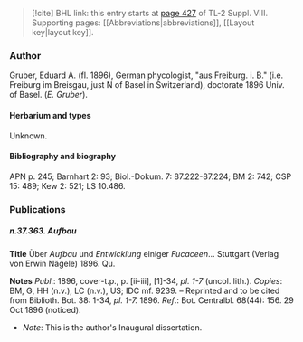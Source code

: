 > [!cite] BHL link: this entry starts at [page 427](https://www.biodiversitylibrary.org/item/103832#page/439/mode/1up) of TL-2 Suppl. VIII.
> Supporting pages: [[Abbreviations|abbreviations]], [[Layout key|layout key]].

### Author

Gruber, Eduard A. (fl. 1896), German phycologist, "aus Freiburg. i. B." (i.e. Freiburg im Breisgau, just N of Basel in Switzerland), doctorate 1896 Univ. of Basel. (*E. Gruber*).

#### Herbarium and types

Unknown.

#### Bibliography and biography

APN p. 245; Barnhart 2: 93; Biol.-Dokum. 7: 87.222-87.224; BM 2: 742; CSP 15: 489; Kew 2: 521; LS 10.486.

### Publications

##### n.37.363. Aufbau

**Title**
Über *Aufbau* und *Entwicklung* einiger *Fucaceen*... Stuttgart (Verlag von Erwin Nägele) 1896. Qu.

**Notes**
*Publ*.: 1896, cover-t.p., p. \[ii-iii\], \[1\]-34, *pl. 1-7* (uncol. lith.). *Copies*: BM, G, HH (n.v.), LC (n.v.), US; IDC mf. 9239. – Reprinted and to be cited from Biblioth. Bot. 38: 1-34, *pl. 1-7.* 1896.
*Ref*.: Bot. Centralbl. 68(44): 156. 29 Oct 1896 (noticed).
- *Note*: This is the author's Inaugural dissertation.

